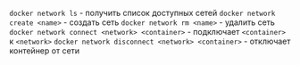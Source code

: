 `docker network ls` -  получить список доступных сетей
`docker network create <name>` -  создать сеть
`docker network rm <name>` -  удалить сеть
`docker network connect <network> <container>` - подключает `<container>` к `<network>`
`docker network disconnect <network> <container>` - отключает контейнер от сети 